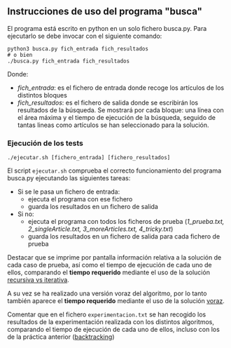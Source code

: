 ## Instrucciones de uso del programa "busca"

El programa está escrito en python en un solo fichero busca.py. Para ejecutarlo se debe invocar con el siguiente comando:

```shell
python3 busca.py fich_entrada fich_resultados
# o bien
./busca.py fich_entrada fich_resultados
```

Donde:
- _fich_entrada_: es el fichero de entrada donde recoge los artículos de los distintos bloques
- _fich_resultados_: es el fichero de salida donde se escribirán los resultados de la búsqueda.
Se mostrará por cada bloque: una línea con el área máxima y el tiempo de ejecución de la búsqueda, seguido de tantas lineas como artículos se han seleccionado para la solución.

### Ejecución de los tests

```shell
./ejecutar.sh [fichero_entrada] [fichero_resultados]
```

El script `ejecutar.sh` comprueba el correcto funcionamiento del programa busca.py ejecutando las siguientes tareas:
- Si se le pasa un fichero de entrada: 
    - ejecuta el programa con ese fichero
    - guarda los resultados en un fichero de salida
- Si no:
    - ejecuta el programa con todos los ficheros de prueba (*1_prueba.txt, 2_singleArticle.txt, 3_moreArticles.txt, 4_tricky.txt*)
    - guarda los resultados en un fichero de salida para cada fichero de prueba

Destacar que se imprime por pantalla información relativa a la solución de cada caso de prueba, así como el tiempo de ejecución de cada uno de ellos, comparando el **tiempo requerido** mediante el uso de la solución <u>recursiva vs iterativa</u>. 

A su vez se ha realizado una versión voraz del algoritmo, por lo tanto también aparece el **tiempo requerido** mediante el uso de la solución <u>voraz</u>.

Comentar que en el fichero `experimentacion.txt` se han recogido los resultados de la experimentación realizada con los distintos algoritmos, comparando el tiempo de ejecución de cada uno de ellos, incluso con los de la práctica anterior (<u>backtracking</u>)